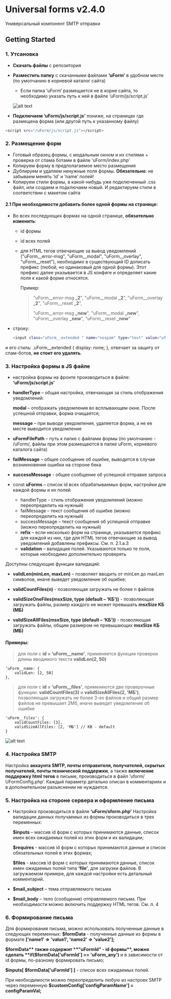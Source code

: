 # Universal forms v2.4.0

Универсальный компонент SMTP отправки

## Getting Started
### 1. Утсановка
* **Скачать файлы** с репозитория
* **Разместить папку** с скачанными файлами **‘uForm’** в удобном месте (по умолчанию в корневой каталог сайта)
    * Если папка ‘uForm’ размещается не в корне сайта, то необходимо указать путь к ней в файле ‘uForm/js/script.js’
    
     ![alt text](https://i.imgur.com/6saAuaT.jpg "JS Config")
* **Подключаем ‘uForm/js/script.js’** пониже, на страницах где размещена форма (или другой путь к указанному файлу)
```sh
<script src="/uForm/js/script.js"></script>
```


### 2.	Размещение форм
* Готовый образец формы, с модальным окном и их стилями + проверка от спама ботами в файле ‘uForm/index.php’
* Копируем форму в предполагаемое место размещения
* Дублируем и удаляем ненужные поля формы. **Обязательно**: не забываем менять ‘id’ и ‘name’ полей!
* Копируем стили формы, в какой-нибудь уже подключенный .css файл, или создаем и подключаем новый. И редактируем стили в соответствии с макетом сайта

#### 2.1	При необходимости добавить более одной формы на странице:
* Во всех последующих формах на одной странице, **обязательно изменить**:
    * id формы
    * id всех полей
    * для HTML тегов отвечающие за вывод уведомлений 
("uForm__error-msg", "uForm__modal", "uForm__overlay", "uForm__reset"), необходимо в существующий ID дописать префикс (любой, но одинаковый для одной формы). Этот префикс далее указывается в JS конфиге и определяет какие поля к какой форме относятся.

        Пример:

        >"uForm__error-msg **_2**", "uForm__modal **_2**", "uForm__overlay **_2**", "uForm__reset **_2**",
        >
        >"uForm__error-msg **_new**", "uForm__modal **_new**", "uForm__overlay **_new**", "uForm__reset **_new**"

* строку:
    ```sh
    <input class="uForm__extended " name="nospam" type="text" value="uform-empty" required>
    ```
и его стиль:
.uForm__extended {
  display: none;
 }, 
отвечает за защиту от спам-ботов, **не стоит его удалять**.

### 3.	Настройка формы в JS файле

* настройка формы на фронте производиться в файле: **‘uForm/js/script.js’**
* **handlerType** – общая настройка, отвечающая за стиль отображения уведомлений:

    **modal** – отображать уведомления во всплывающем окне. После успешной отправки, форма очищается;

    **message** – при выводе уведомления, удаляется форма, а не ее месте выводится уведомление
* **uFormFilePath** – путь к папке с файлами формы (по умолчанию - /uForm/, файлы при этом размещаются в папке uForm, корневого каталога сайта)
* **failMessage** – общее сообщение об ошибке, выводится в случае возникновения ошибки на стороне бека
* **successMessage** - общее сообщение об успешной отправке запроса
* const **uForms** – список id всех обрабатываемых форм, настройки для каждой формы и их полей
    * handlerType - стиль отображения уведомлений (можно переопределить на нужный)
    * failMessage – текст сообщения об ошибке (можно переопределить на нужный)
    * successMessage – текст сообщения об успешной отправке (можно переопределить на нужный)
    * **refix** – если несколько форм на странице, указывается префикс для каждой из них, где для HTML тегов отвечающие за вывод уведомлений добавлены префиксы. См. п.  2.1.а.3 
    * **validation** – валидация полей. Указываются только те поля, которые необходимо дополнительно проверять

Доступны следующие функции валидаций:

* **validLen(minLen, maxLen)** – позволяет вводить от minLen до maxLen символов, иначе выведет уведомление об ошибке;

* **validCountFiles(n)** - позволяющая загружать не более n файлов

* **validSizeOneFiles(msxSize, type (default – ‘КБ’))** -  позволяющая загружать файлы, размер каждого не может превышать **msxSize КБ (МБ)**

* **validSizeAllFiles(msxSize, type (default – ‘КБ’))** -  позволяющая загружать файлы, общим размером не превышающих **msxSize КБ (МБ)**


#### Примеры:

> для поля с **id = ‘uForm__name’**, применяется функция проверки длины вводимого текста **validLen(2, 50)**

    ‘uForm__name: {
        validLen: [2, 50]
    },

> для поля с **id = ‘uForm__files’**, применяются две проверочные функции: **validCountFiles(3)** и  **validSizeAllFiles(2, 'МБ')**, позволяющая загружать не более 3-ех файлов и общий размер файлов не превышает 2Мб, иначе выведет уведомление об ошибке


    'uForm__files': {
        validCountFiles: [3],
        validSizeAllFiles: [2, 'МБ'] // KB - default
    }
 
 ![alt text](https://i.imgur.com/DoTcnrw.jpg "JS Config")
 
 

### 4.	Настройка SMTP
Настройка **аккаунта SMTP, почты отправителя, получателей, скрытых получателей, почты технической поддержки**, а также **включение поддержку html тегов** в письме, производиться в файл ‘uform/ UFormConfig.php’.
Каждый параметр детально описан в комментариях и в дополнительном разъяснении не нуждается.

### 5.	Настройка на стороне сервера и оформление письма
* Настройка производиться в файле **‘uForm/sform.php’**
Настройка валидации данных получаемых из формы производиться в трех переменных:

    **$inputs** – массив id форм с которых принимаются данные, список имен всех ожидаемых полей из этих форм и их валидации;

    **$requires** - массив id форм с которых принимаются данные и список обязательных полей в этих формах;

    **$files** - массив id форм с которых принимаются данные, список имен ожидаемых полей типа **‘file’**, для загрузки файлов.
В загружаемом примере, для каждой настройки есть детальный комментарий.
* **$mail_subject** – тема отправляемого письма
* **$mail_body** – тело (сообщение) отправляемого письма. При необходимости можно включить поддержку HTML тегов. См. п. 4

### 6.	Формирование письма

Для формирования письма, можно использовать полученные данные в следующих переменных:
**$formData** - полученные данные из формы в формате **['name1' => 'value1', 'name2' => 'value2'];**

**$formData** также содержит **"uFormId" - id формы**,
можно сделать **if($formData['uFormId'] == 'uForm_any')** и в зависимости от id формы, по-разному формировать письмо;

**$inputs[ $formData['uFormId'] ]** - список всех ожидаемых полей.

При необходимости можно переопределить любую из настроек SMTP через переменную **$customConfig['configParamName'] = configParamVal;**
